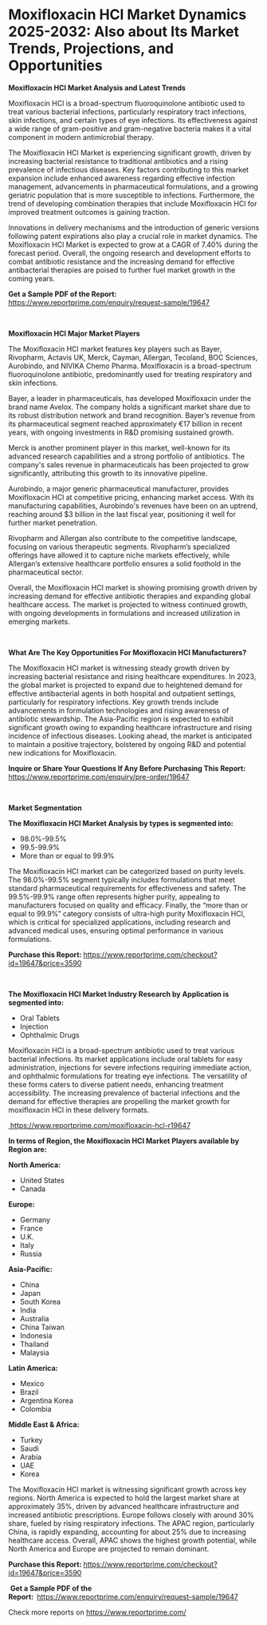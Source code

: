 <p><h1>Moxifloxacin HCl Market Dynamics 2025-2032: Also about Its Market Trends, Projections, and Opportunities</h1></p><p><strong>Moxifloxacin HCl Market Analysis and Latest Trends</strong></p>
<p><p>Moxifloxacin HCl is a broad-spectrum fluoroquinolone antibiotic used to treat various bacterial infections, particularly respiratory tract infections, skin infections, and certain types of eye infections. Its effectiveness against a wide range of gram-positive and gram-negative bacteria makes it a vital component in modern antimicrobial therapy. </p><p>The Moxifloxacin HCl Market is experiencing significant growth, driven by increasing bacterial resistance to traditional antibiotics and a rising prevalence of infectious diseases. Key factors contributing to this market expansion include enhanced awareness regarding effective infection management, advancements in pharmaceutical formulations, and a growing geriatric population that is more susceptible to infections. Furthermore, the trend of developing combination therapies that include Moxifloxacin HCl for improved treatment outcomes is gaining traction.</p><p>Innovations in delivery mechanisms and the introduction of generic versions following patent expirations also play a crucial role in market dynamics. The Moxifloxacin HCl Market is expected to grow at a CAGR of 7.40% during the forecast period. Overall, the ongoing research and development efforts to combat antibiotic resistance and the increasing demand for effective antibacterial therapies are poised to further fuel market growth in the coming years.</p></p>
<p><strong>Get a Sample PDF of the Report:&nbsp;</strong> <a href="https://www.reportprime.com/enquiry/request-sample/19647?utm_campaign=2457&utm_medium=2&utm_source=Github&utm_content=ia&utm_term=20032025&utm_id=moxifloxacin-hcl">https://www.reportprime.com/enquiry/request-sample/19647</a></p>
<p>&nbsp;</p>
<p><strong>Moxifloxacin HCl Major Market Players</strong></p>
<p><p>The Moxifloxacin HCl market features key players such as Bayer, Rivopharm, Actavis UK, Merck, Cayman, Allergan, Tecoland, BOC Sciences, Aurobindo, and NIVIKA Chemo Pharma. Moxifloxacin is a broad-spectrum fluoroquinolone antibiotic, predominantly used for treating respiratory and skin infections.</p><p>Bayer, a leader in pharmaceuticals, has developed Moxifloxacin under the brand name Avelox. The company holds a significant market share due to its robust distribution network and brand recognition. Bayer’s revenue from its pharmaceutical segment reached approximately €17 billion in recent years, with ongoing investments in R&D promising sustained growth.</p><p>Merck is another prominent player in this market, well-known for its advanced research capabilities and a strong portfolio of antibiotics. The company's sales revenue in pharmaceuticals has been projected to grow significantly, attributing this growth to its innovative pipeline.</p><p>Aurobindo, a major generic pharmaceutical manufacturer, provides Moxifloxacin HCl at competitive pricing, enhancing market access. With its manufacturing capabilities, Aurobindo's revenues have been on an uptrend, reaching around $3 billion in the last fiscal year, positioning it well for further market penetration.</p><p>Rivopharm and Allergan also contribute to the competitive landscape, focusing on various therapeutic segments. Rivopharm’s specialized offerings have allowed it to capture niche markets effectively, while Allergan’s extensive healthcare portfolio ensures a solid foothold in the pharmaceutical sector.</p><p>Overall, the Moxifloxacin HCl market is showing promising growth driven by increasing demand for effective antibiotic therapies and expanding global healthcare access. The market is projected to witness continued growth, with ongoing developments in formulations and increased utilization in emerging markets.</p></p>
<p>&nbsp;</p>
<p><strong>What Are The Key Opportunities For Moxifloxacin HCl Manufacturers?</strong></p>
<p><p>The Moxifloxacin HCl market is witnessing steady growth driven by increasing bacterial resistance and rising healthcare expenditures. In 2023, the global market is projected to expand due to heightened demand for effective antibacterial agents in both hospital and outpatient settings, particularly for respiratory infections. Key growth trends include advancements in formulation technologies and rising awareness of antibiotic stewardship. The Asia-Pacific region is expected to exhibit significant growth owing to expanding healthcare infrastructure and rising incidence of infectious diseases. Looking ahead, the market is anticipated to maintain a positive trajectory, bolstered by ongoing R&D and potential new indications for Moxifloxacin.</p></p>
<p><strong>Inquire or Share Your Questions If Any Before Purchasing This Report:</strong> <a href="https://www.reportprime.com/enquiry/pre-order/19647?utm_campaign=2457&utm_medium=2&utm_source=Github&utm_content=ia&utm_term=20032025&utm_id=moxifloxacin-hcl">https://www.reportprime.com/enquiry/pre-order/19647</a></p>
<p>&nbsp;</p>
<p><strong>Market Segmentation</strong></p>
<p><strong>The Moxifloxacin HCl Market Analysis by types is segmented into:</strong></p>
<p><ul><li>98.0%-99.5%</li><li>99.5-99.9%</li><li>More than or equal to 99.9%</li></ul></p>
<p><p>The Moxifloxacin HCl market can be categorized based on purity levels. The 98.0%-99.5% segment typically includes formulations that meet standard pharmaceutical requirements for effectiveness and safety. The 99.5%-99.9% range often represents higher purity, appealing to manufacturers focused on quality and efficacy. Finally, the “more than or equal to 99.9%” category consists of ultra-high purity Moxifloxacin HCl, which is critical for specialized applications, including research and advanced medical uses, ensuring optimal performance in various formulations.</p></p>
<p><strong>Purchase this Report:&nbsp;</strong><a href="https://www.reportprime.com/checkout?id=19647&price=3590&utm_campaign=2457&utm_medium=2&utm_source=Github&utm_content=ia&utm_term=20032025&utm_id=moxifloxacin-hcl">https://www.reportprime.com/checkout?id=19647&price=3590</a></p>
<p>&nbsp;</p>
<p><strong>The Moxifloxacin HCl Market Industry Research by Application is segmented into:</strong></p>
<p><ul><li>Oral Tablets</li><li>Injection</li><li>Ophthalmic Drugs</li></ul></p>
<p><p>Moxifloxacin HCl is a broad-spectrum antibiotic used to treat various bacterial infections. Its market applications include oral tablets for easy administration, injections for severe infections requiring immediate action, and ophthalmic formulations for treating eye infections. The versatility of these forms caters to diverse patient needs, enhancing treatment accessibility. The increasing prevalence of bacterial infections and the demand for effective therapies are propelling the market growth for moxifloxacin HCl in these delivery formats.</p></p>
<p><a href="https://www.reportprime.com/moxifloxacin-hcl-r19647?utm_campaign=2457&utm_medium=2&utm_source=Github&utm_content=ia&utm_term=20032025&utm_id=moxifloxacin-hcl">&nbsp;https://www.reportprime.com/moxifloxacin-hcl-r19647</a></p>
<p><strong>In terms of Region, the Moxifloxacin HCl Market Players available by Region are:</strong></p>
<p>
    <p> <strong> North America: </strong>
        <ul>
            <li>United States</li>
            <li>Canada</li>
        </ul>
        </p> 
    <p> <strong> Europe: </strong>
        <ul>
            <li>Germany</li>
            <li>France</li>
            <li>U.K.</li>
            <li>Italy</li>
            <li>Russia</li>
        </ul>
        </p> 
    <p> <strong> Asia-Pacific: </strong>
        <ul>
            <li>China</li>
            <li>Japan</li>
            <li>South Korea</li>
            <li>India</li>
            <li>Australia</li>
            <li>China Taiwan</li>
            <li>Indonesia</li>
            <li>Thailand</li>
            <li>Malaysia</li>
        </ul>
        </p> 
    <p> <strong> Latin America: </strong>
        <ul>
            <li>Mexico</li>
            <li>Brazil</li>
            <li>Argentina Korea</li>
            <li>Colombia</li>
        </ul>
        </p> 
    <p> <strong> Middle East & Africa: </strong>
        <ul>
            <li>Turkey</li>
            <li>Saudi</li>
            <li>Arabia</li>
            <li>UAE</li>
            <li>Korea</li>
        </ul>
    </p>
    </p>
<p><p>The Moxifloxacin HCl market is witnessing significant growth across key regions. North America is expected to hold the largest market share at approximately 35%, driven by advanced healthcare infrastructure and increased antibiotic prescriptions. Europe follows closely with around 30% share, fueled by rising respiratory infections. The APAC region, particularly China, is rapidly expanding, accounting for about 25% due to increasing healthcare access. Overall, APAC shows the highest growth potential, while North America and Europe are projected to remain dominant.</p></p>
<p><strong>Purchase this Report: </strong><a href="https://www.reportprime.com/checkout?id=19647&price=3590&utm_campaign=2457&utm_medium=2&utm_source=Github&utm_content=ia&utm_term=20032025&utm_id=moxifloxacin-hcl">https://www.reportprime.com/checkout?id=19647&price=3590</a></p>
<p>&nbsp;<strong>Get a Sample PDF of the Report:&nbsp;&nbsp;</strong><a href="https://www.reportprime.com/enquiry/request-sample/19647?utm_campaign=2457&utm_medium=2&utm_source=Github&utm_content=ia&utm_term=20032025&utm_id=moxifloxacin-hcl">https://www.reportprime.com/enquiry/request-sample/19647</a></p>
<p><strong></strong></p>
<p>Check more reports on <a href="https://www.reportprime.com/?utm_campaign=2457&utm_medium=2&utm_source=Github&utm_content=ia&utm_term=20032025&utm_id=moxifloxacin-hcl">https://www.reportprime.com/</a></p>